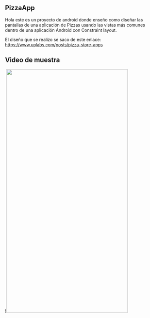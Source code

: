 ## PizzaApp

Hola este es un proyecto de android donde enseño como diseñar las pantallas de una aplicación de Pizzas usando las vistas más comunes dentro de una aplicación Android con Constraint layout.

El diseño que se realizo se saco de este enlace: https://www.uplabs.com/posts/pizza-store-apps

## Video de muestra


!<img src="https://media.giphy.com/media/cgfLrdFIjRqpb8X2ZV/giphy.gif" width="400" height="800" />
